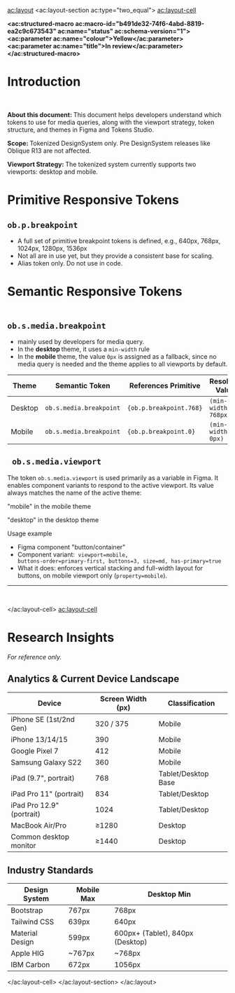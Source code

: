 <ac:layout>
  <ac:layout-section ac:type="two_equal">
    <ac:layout-cell>
      <p data-nh-numbering="1. ">
        <strong>
          <ac:structured-macro ac:macro-id="b491de32-74f6-4abd-8819-ea2c9c673543" ac:name="status" ac:schema-version="1">
            <ac:parameter ac:name="colour">Yellow</ac:parameter>
            <ac:parameter ac:name="title">In review</ac:parameter>
          </ac:structured-macro>
        </strong>
      </p>
      <h1 data-nh-numbering="1. ">
        <strong>Introduction</strong>
      </h1>
      <p>
        <br/>
      </p>
      <p>
        <strong>About this document: </strong>This document helps developers understand which tokens to use for media queries, along with the viewport strategy, token structure, and themes in Figma and Tokens Studio.</p>
      <p>
        <strong>Scope: </strong>Tokenized DesignSystem only. Pre DesignSystem releases like Oblique R13 are not affected.</p>
      <p>
        <strong>Viewport Strategy: </strong>The tokenized system currently supports two viewports: desktop and mobile.</p>
      <h1 data-nh-numbering="2. ">
        <strong>Primitive Responsive Tokens</strong>
      </h1>
      <h2 data-nh-numbering="2.1. ">
        <strong>
          <code>ob.p.breakpoint</code>
        </strong>
      </h2>
      <ul>
        <li>A full set of primitive breakpoint tokens is defined, e.g., 640px, 768px, 1024px, 1280px, 1536px</li>
        <li>Not all are in use yet, but they provide a consistent base for scaling.</li>
        <li>Alias token only. Do not use in code.</li>
      </ul>
      <h1 data-nh-numbering="3. ">
        <strong>Semantic Responsive Tokens </strong>
      </h1>
      <h2 data-nh-numbering="3.1. ">
        <code>
          <strong>ob.s.media.breakpoint</strong>
        </code>
      </h2>
      <ul>
        <li>mainly used by developers for media query. </li>
        <li>In the <strong>desktop </strong>theme, it uses a <code>min-width</code> rule</li>
        <li>In the <strong>mobile </strong>theme, the value <code>0px</code> is assigned as a fallback, since no media query is needed and the theme applies to all viewports by default.</li>
      </ul>
      <table class="wrapped">
        <thead class="">
          <tr class="">
            <th>Theme</th>
            <th>Semantic Token</th>
            <th>References Primitive</th>
            <th>Resolved Value</th>
          </tr>
        </thead>
        <tbody class="">
          <tr class="">
            <td>Desktop</td>
            <td>
              <code>ob.s.media.breakpoint</code>
            </td>
            <td>
              <code>{ob.p.breakpoint.768}</code>
            </td>
            <td>
              <code>(min-width: 768px)</code>
            </td>
          </tr>
          <tr class="">
            <td>Mobile</td>
            <td>
              <code>ob.s.media.breakpoint</code>
            </td>
            <td>
              <code>{ob.p.breakpoint.0}</code>
            </td>
            <td>
              <code>(min-width: 0px)</code>
            </td>
          </tr>
        </tbody>
      </table>
      <h2 data-nh-numbering="3.2. ">
        <code>
          <strong>ob.s.media.viewport</strong>
        </code>
      </h2>
      <p>The token <code>ob.s.media.viewport</code> is used primarily as a variable in Figma. It enables component variants to respond to the active viewport. Its value always matches the name of the active theme:</p>
      <p>"mobile" in the mobile theme</p>
      <p>"desktop" in the desktop theme</p>
      <p>Usage example</p>
      <ul>
        <li>Figma component "button/container"</li>
        <li>Component variant:  <code>viewport=mobile, buttons-order=primary-first, buttons=3, size=md, has-primary=true</code>
        </li>
        <li>What it does: enforces vertical stacking and full-width layout for buttons, on mobile viewport only (<code>property=mobile</code>).</li>
      </ul>
      <hr/>
      <p>
        <br/>
      </p>
    </ac:layout-cell>
    <ac:layout-cell>
      <h1 data-nh-numbering="4. ">
        <strong>Research Insights</strong>
      </h1>
      <p>
        <em>For reference only.</em>
      </p>
      <h2 data-nh-numbering="4.1. ">
        <strong>Analytics &amp; Current Device Landscape</strong>
      </h2>
      <table class="wrapped">
        <thead class="">
          <tr class="">
            <th>Device</th>
            <th>Screen Width (px)</th>
            <th>Classification</th>
          </tr>
        </thead>
        <tbody class="">
          <tr class="">
            <td>iPhone SE (1st/2nd Gen)</td>
            <td>320 / 375</td>
            <td>Mobile</td>
          </tr>
          <tr class="">
            <td>iPhone 13/14/15</td>
            <td>390</td>
            <td>Mobile</td>
          </tr>
          <tr class="">
            <td>Google Pixel 7</td>
            <td>412</td>
            <td>Mobile</td>
          </tr>
          <tr class="">
            <td>Samsung Galaxy S22</td>
            <td>360</td>
            <td>Mobile</td>
          </tr>
          <tr class="">
            <td>iPad (9.7", portrait)</td>
            <td>768</td>
            <td>Tablet/Desktop Base</td>
          </tr>
          <tr class="">
            <td>iPad Pro 11" (portrait)</td>
            <td>834</td>
            <td>Tablet/Desktop</td>
          </tr>
          <tr class="">
            <td>iPad Pro 12.9" (portrait)</td>
            <td>1024</td>
            <td>Tablet/Desktop</td>
          </tr>
          <tr class="">
            <td>MacBook Air/Pro</td>
            <td>≥1280</td>
            <td>Desktop</td>
          </tr>
          <tr class="">
            <td>Common desktop monitor</td>
            <td>≥1440</td>
            <td>Desktop</td>
          </tr>
        </tbody>
      </table>
      <h2 data-nh-numbering="4.2. ">
        <strong>Industry Standards</strong>
      </h2>
      <table class="wrapped">
        <thead class="">
          <tr class="">
            <th>Design System</th>
            <th>Mobile Max</th>
            <th>Desktop Min</th>
          </tr>
        </thead>
        <tbody class="">
          <tr class="">
            <td>Bootstrap</td>
            <td>767px</td>
            <td>768px</td>
          </tr>
          <tr class="">
            <td>Tailwind CSS</td>
            <td>639px</td>
            <td>640px</td>
          </tr>
          <tr class="">
            <td>Material Design</td>
            <td>599px</td>
            <td>600px+ (Tablet), 840px (Desktop)</td>
          </tr>
          <tr class="">
            <td>Apple HIG</td>
            <td>~767px</td>
            <td>~768px</td>
          </tr>
          <tr class="">
            <td>IBM Carbon</td>
            <td>672px</td>
            <td>1056px</td>
          </tr>
        </tbody>
      </table>
    </ac:layout-cell>
  </ac:layout-section>
</ac:layout>
